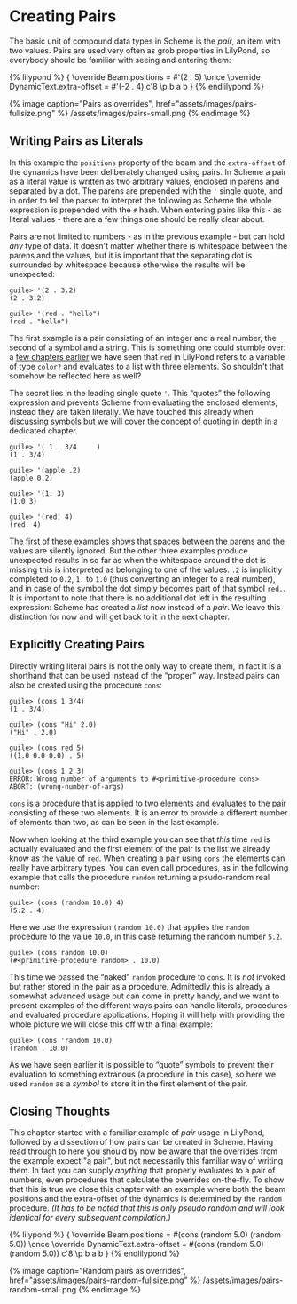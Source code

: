# Creating Pairs

The basic unit of compound data types in Scheme is the *pair*, an item with two
values.  Pairs are used very often as grob properties in LilyPond, so everybody
should be familiar with seeing and entering them:

{% lilypond %}
{
  \override Beam.positions = #'(2 . 5)
  \once \override DynamicText.extra-offset = #'(-2 . 4)
  c'8 \p b a b
}
{% endlilypond %}

{% image
   caption="Pairs as overrides",
   href="assets/images/pairs-fullsize.png" %}
  /assets/images/pairs-small.png
{% endimage %}

## Writing Pairs as Literals

In this example the `positions` property of the beam and the `extra-offset` of
the dynamics have been deliberately changed using pairs. In Scheme a pair as a
literal value is written as two arbitrary values, enclosed in parens and
separated by a dot.  The parens are prepended with the `'` single quote, and in
order to tell the parser to interpret the following as Scheme the whole
expression is prepended with the `#` hash. When entering pairs like this - as
literal values - there are a few things one should be really clear about.

Pairs are not limited to numbers - as in the previous example - but can hold
*any* type of data.  It doesn't matter whether there is whitespace between the
parens and the values, but it is important that the separating dot is surrounded
by whitespace because otherwise the results will be unexpected:

```
guile> '(2 . 3.2)
(2 . 3.2)

guile> '(red . "hello")
(red . "hello")
```

The first example is a pair consisting of an integer and a real number, the
second of a symbol and a string.  This is something one could stumble over: a
[few chapters earlier](../symbols.html) we have seen that `red` in LilyPond
refers to a variable of type `color?` and evaluates to a list with three
elements.  So shouldn't that somehow be reflected here as well?

The secret lies in the leading single quote `'`. This “quotes” the following
expression and prevents Scheme from evaluating the enclosed elements, instead
they are taken literally. We have touched this already when discussing
[symbols](../symbols.html) but we will cover the concept of
[quoting](../../quoting.html) in depth in a dedicated chapter.

```
guile> '( 1 . 3/4     )
(1 . 3/4)

guile> '(apple .2)
(apple 0.2)

guile> '(1. 3)
(1.0 3)

guile> '(red. 4)
(red. 4)
```

The first of these examples shows that spaces between the parens and the values
are silently ignored. But the other three examples produce unexpected results in
so far as when the whitespace around the dot is missing this is interpreted as
belonging to one of the values. `.2` is implicitly completed to `0.2`, `1.` to
`1.0` (thus converting an integer to a real number), and in case of the symbol
the dot simply becomes part of that symbol `red.`.  It is important to note that
there is no additional dot left in the resulting expression: Scheme has created
a *list* now instead of a *pair*. We leave this distinction for now and will get
back to it in the next chapter.

## Explicitly Creating Pairs

Directly writing literal pairs is not the only way to create them, in fact it is
a shorthand that can be used instead of the “proper” way.  Instead pairs can
also be created using the procedure `cons`:

```
guile> (cons 1 3/4)
(1 . 3/4)

guile> (cons "Hi" 2.0)
("Hi" . 2.0)

guile> (cons red 5)
((1.0 0.0 0.0) . 5)

guile> (cons 1 2 3)
ERROR: Wrong number of arguments to #<primitive-procedure cons>
ABORT: (wrong-number-of-args)
```

`cons` is a procedure that is applied to two elements and evaluates to the pair
consisting of these two elements.  It is an error to provide a different number
of elements than two, as can be seen in the last example.

Now when looking at the third example you can see that *this* time `red` is
actually evaluated and the first element of the pair is the list we already know
as the value of `red`.  When creating a pair using `cons` the elements can
really have arbitrary types.  You can even call procedures, as in the following
example that calls the procedure `random` returning a psudo-random real number:

```
guile> (cons (random 10.0) 4)
(5.2 . 4)
```

Here we use the expression `(random 10.0)` that applies the `random` procedure
to the value `10.0`, in this case returning the random number `5.2`.

```
guile> (cons random 10.0)
(#<primitive-procedure random> . 10.0)
```

This time we passed the “naked” `random` procedure to `cons`.  It is *not*
invoked but rather stored in the pair as a procedure.  Admittedly this is
already a somewhat advanced usage but can come in pretty handy, and we want to
present examples of the different ways pairs can handle literals, procedures and
evaluated procedure applications.  Hoping it will help with providing the whole
picture we will close this off with a final example:

```
guile> (cons 'random 10.0)
(random . 10.0)
```

As we have seen earlier it is possible to “quote” symbols to prevent their
evaluation to something extranous (a procedure in this case), so here we used
`random` as a *symbol* to store it in the first element of the pair.

## Closing Thoughts

This chapter started with a familiar example of *pair* usage in LilyPond,
followed by a dissection of how pairs can be created in Scheme.  Having read
through to here you should by now be aware that the overrides from the example
expect "a pair", but not necessarily this familiar way of writing them.  In fact
you can supply *anything* that properly evaluates to a pair of numbers, even
procedures that calculate the overrides on-the-fly.  To show that this is true
we close this chapter with an example where both the beam positions and the
extra-offset of the dynamics is determined by the `random` procedure. *(It has
to be noted that this is only pseudo random and will look identical for every
subsequent compilation.)*

{% lilypond %}
{
  \override Beam.positions = #(cons (random 5.0) (random 5.0))
  \once \override DynamicText.extra-offset = #(cons (random 5.0) (random 5.0))
  c'8 \p b a b
}
{% endlilypond %}

{% image
   caption="Random pairs as overrides",
   href="assets/images/pairs-random-fullsize.png" %}
  /assets/images/pairs-random-small.png
{% endimage %}
